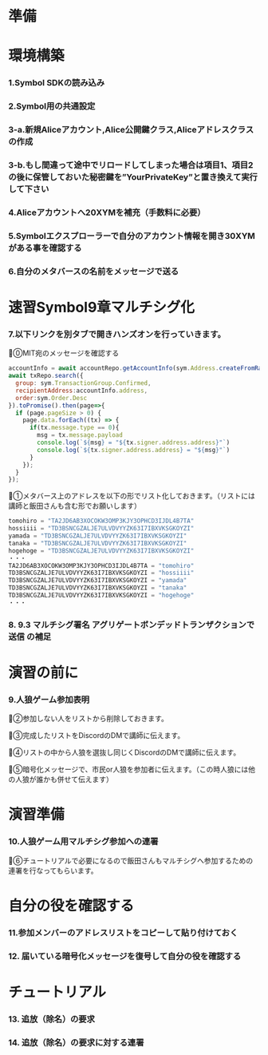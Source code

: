# 準備
# 環境構築
### 1.Symbol SDKの読み込み
### 2.Symbol用の共通設定
### 3-a.新規Aliceアカウント,Alice公開鍵クラス,Aliceアドレスクラスの作成
### 3-b.もし間違って途中でリロードしてしまった場合は項目1、項目2の後に保管しておいた秘密鍵を”YourPrivateKey”と置き換えて実行して下さい
### 4.Aliceアカウントへ20XYMを補充（手数料に必要）
### 5.Symbolエクスプローラーで自分のアカウント情報を開き30XYMがある事を確認する
### 6.自分のメタバースの名前をメッセージで送る
# 速習Symbol9章マルチシグ化
### 7.以下リンクを別タブで開きハンズオンを行っていきます。
🌟⓪MIT宛のメッセージを確認する
```js
accountInfo = await accountRepo.getAccountInfo(sym.Address.createFromRawAddress("TB2JSKNG2IRIGXMI3AQMGASM6PXLSR7VFHLSA5A")).toPromise();
await txRepo.search({
  group: sym.TransactionGroup.Confirmed,
  recipientAddress:accountInfo.address,
  order:sym.Order.Desc
}).toPromise().then(page=>{
  if (page.pageSize > 0) {
    page.data.forEach((tx) => {
      if(tx.message.type == 0){
        msg = tx.message.payload
        console.log(`${msg} = "${tx.signer.address.address}"`)
        console.log(`${tx.signer.address.address} = "${msg}"`)
      }
    });
  }
});
```

🌟①メタバース上のアドレスを以下の形でリスト化しておきます。（リストには講師と飯田さんも含む形でお願いします）

```js
tomohiro = "TA2JD6AB3XOCOKW3OMP3KJY3OPHCD3IJDL4B7TA"
hossiiii = "TD3BSNCGZALJE7ULVDVYYZK63I7IBXVKSGKOYZI"
yamada = "TD3BSNCGZALJE7ULVDVYYZK63I7IBXVKSGKOYZI"
tanaka = "TD3BSNCGZALJE7ULVDVYYZK63I7IBXVKSGKOYZI"
hogehoge = "TD3BSNCGZALJE7ULVDVYYZK63I7IBXVKSGKOYZI"
・・・
TA2JD6AB3XOCOKW3OMP3KJY3OPHCD3IJDL4B7TA = "tomohiro"
TD3BSNCGZALJE7ULVDVYYZK63I7IBXVKSGKOYZI = "hossiiii"
TD3BSNCGZALJE7ULVDVYYZK63I7IBXVKSGKOYZI = "yamada"
TD3BSNCGZALJE7ULVDVYYZK63I7IBXVKSGKOYZI = "tanaka"
TD3BSNCGZALJE7ULVDVYYZK63I7IBXVKSGKOYZI = "hogehoge"
・・・
```

### 8. 9.3 マルチシグ署名 アグリゲートボンデッドトランザクションで送信 の補足
# 演習の前に
### 9.人狼ゲーム参加表明
🌟②参加しない人をリストから削除しておきます。

🌟③完成したリストをDiscordのDMで講師に伝えます。

🌟④リストの中から人狼を選抜し同じくDiscordのDMで講師に伝えます。

🌟⑤暗号化メッセージで、市民or人狼を参加者に伝えます。（この時人狼には他の人狼が誰かも併せて伝えます）

# 演習準備
### 10.人狼ゲーム用マルチシグ参加への連署
🌟⑥チュートリアルで必要になるので飯田さんもマルチシグへ参加するための連署を行なってもらいます。

# 自分の役を確認する
### 11.参加メンバーのアドレスリストをコピーして貼り付けておく
### 12. 届いている暗号化メッセージを復号して自分の役を確認する
# チュートリアル
### 13. 追放（除名）の要求
### 14. 追放（除名）の要求に対する連署
